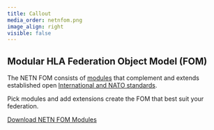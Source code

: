 ```yaml
---
title: Callout
media_order: netnfom.png
image_align: right
visible: false
---
```


## Modular HLA Federation Object Model (FOM)

The NETN FOM consists of [modules](../modules) that complement and extends established open [International and NATO standards](../references). 

Pick modules and add extensions create the FOM that best suit your federation. 

[Download NETN FOM Modules](https://www.sto.nato.int/pages/natostandards.aspx?classes=btn,btn-primary,btn-lg)